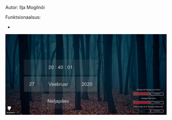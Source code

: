 
Autor: Ilja Mogilnõi

Funktsionaalsus:
  
  *
  

![My image](https://github.com/iljamog/Eesrakenduste-arendamine/blob/master/Screenshot.jpg)
